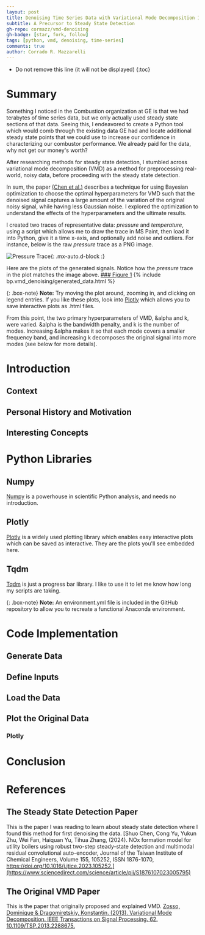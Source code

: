 ```yaml
---
layout: post
title: Denoising Time Series Data with Variational Mode Decomposition In Python
subtitle: A Precursor to Steady State Detection
gh-repo: cormazz/vmd-denoising
gh-badge: [star, fork, follow]
tags: [python, vmd, denoising, time-series]
comments: true
author: Corrado R. Mazzarelli
---
```


* Do not remove this line (it will not be displayed)
{:toc}

# Summary
Something I noticed in the Combustion organization at GE is that we had terabytes of time series data, but we only actually used steady state sections of that data. Seeing this, I endeavored to create a Python tool which would comb through the existing data GE had and locate additional steady state points that we could use to increase our confidence in characterizing our combustor performance. We already paid for the data, why not get our money's worth?

After researching methods for steady state detection, I stumbled across variational mode decomposition (VMD) as a method for preprocessing real-world, noisy data, before proceeding with the steady state detection. 

In sum, the paper [(Chen et al.)](#the-steady-state-detection-paper) describes a technique for using Bayesian optimization to choose the optimal hyperparameters for VMD such that the denoised signal captures a large amount of the variation of the original noisy signal, while having less Gaussian noise. I explored the optimization to understand the effects of the hyperparameters and the ultimate results. 

I created two traces of representative data: _pressure_ and _temperature_, using a script which allows me to draw the trace in MS Paint, then load it into Python, give it a time x-axis, and optionally add noise and outliers. For instance, below is the raw _pressure_ trace as a PNG image. 

![Pressure Trace](https://corradomazzarelli.com/assets/blog_posts/bp.vmd_denoising/paint_drawing_pressure_trace.png){: .mx-auto.d-block :}

Here are the plots of the generated signals. Notice how the _pressure_ trace in the plot matches the image above.
[### Figure 1](https://corradomazzarelli.com/assets/blog_posts/bp.vmd_denoising/generated_data.html)
{% include bp.vmd_denoising/generated_data.html %}

{: .box-note}
**Note:** Try moving the plot around, zooming in, and clicking on legend entries. If you like these plots, look into [Plotly](https://plotly.com/python/) which allows you to save interactive plots as .html files.

From this point, the two primary hyperparameters of VMD, &alpha and k, were varied. &alpha is the bandwidth penalty, and k is the number of modes. Increasing &alpha makes it so that each mode covers a smaller frequency band, and increasing k decomposes the original signal into more modes (see below for more details). 


# Introduction

## Context


## Personal History and Motivation


## Interesting Concepts


# Python Libraries

## Numpy
[Numpy](https://numpy.org/) is a powerhouse in scientific Python analysis, and needs no introduction.

## Plotly
[Plotly](https://plotly.com/python/) is a widely used plotting library which enables easy interactive plots which can be saved as interactive. They are the plots you'll see embedded here.

## Tqdm
[Tqdm](https://tqdm.github.io/) is just a progress bar library. I like to use it to let me know how long my scripts are taking. 

{: .box-note}
**Note:** An environment.yml file is included in the GitHub repository to allow you to recreate a functional Anaconda environment.

# Code Implementation

## Generate Data

## Define Inputs


## Load the Data

## Plot the Original Data

### Plotly


# Conclusion


# References

## The Steady State Detection Paper
This is the paper I was reading to learn about steady state detection where I found this method for first denoising the data. 
[Shuo Chen, Cong Yu, Yukun Zhu, Wei Fan, Haiquan Yu, Tihua Zhang, (2024). NOx formation model for utility boilers using robust two-step steady-state detection and multimodal residual convolutional auto-encoder, Journal of the Taiwan Institute of Chemical Engineers, Volume 155, 105252, ISSN 1876-1070, https://doi.org/10.1016/j.jtice.2023.105252.](https://www.sciencedirect.com/science/article/pii/S1876107023005795)

## The Original VMD Paper
This is the paper that originally proposed and explained VMD. 
[Zosso, Dominique & Dragomiretskiy, Konstantin. (2013). Variational Mode Decomposition. IEEE Transactions on Signal Processing. 62. 10.1109/TSP.2013.2288675.](https://ww3.math.ucla.edu/camreport/cam13-22.pdf)

